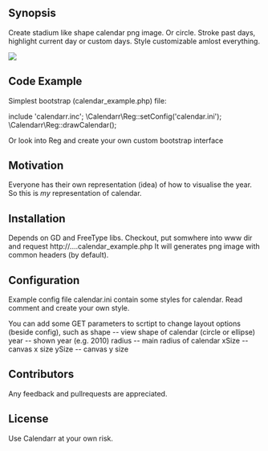 ## Synopsis

Create stadium like shape calendar png image. Or circle. Stroke past days, highlight current day or custom days. Style customizable amlost everything.

<img src="http://urgor.com.ua/tools/calendar.php" />

## Code Example
Simplest bootstrap (calendar_example.php) file:

include 'calendarr.inc';
\Calendarr\Reg::setConfig('calendar.ini');
\Calendarr\Reg::drawCalendar();

Or look into Reg and create your own custom bootstrap interface

## Motivation

Everyone has their own representation (idea) of how to visualise the year. So this is _my_ representation of calendar.

## Installation

Depends on GD and FreeType libs.
Checkout, put somwhere into www dir and request http://....calendar_example.php It will generates png image with common headers (by default).

## Configuration

Example config file calendar.ini contain some styles for calendar. Read comment and create your own style.

You can add some GET parameters to scrtipt to change layout options (beside config), such as
shape -- view shape of calendar (circle or ellipse)
year -- shown year (e.g. 2010)
radius -- main radius of calendar
xSize -- canvas x size
ySize -- canvas y size

## Contributors

Any feedback and pullrequests are appreciated.

## License

Use Calendarr at your own risk.
